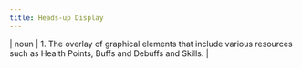 ```yaml
---
title: Heads-up Display
---
```

| noun | 1.  	The overlay of graphical elements that include various resources such as Health Points, Buffs and Debuffs and Skills.	|
